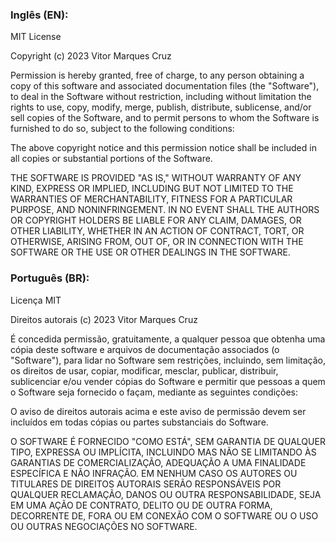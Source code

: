 ### Inglês (EN):

MIT License

Copyright (c) 2023 Vitor Marques Cruz

Permission is hereby granted, free of charge, to any person obtaining a copy
of this software and associated documentation files (the "Software"), to deal
in the Software without restriction, including without limitation the rights
to use, copy, modify, merge, publish, distribute, sublicense, and/or sell
copies of the Software, and to permit persons to whom the Software is
furnished to do so, subject to the following conditions:

The above copyright notice and this permission notice shall be included in all
copies or substantial portions of the Software.

THE SOFTWARE IS PROVIDED "AS IS," WITHOUT WARRANTY OF ANY KIND, EXPRESS OR
IMPLIED, INCLUDING BUT NOT LIMITED TO THE WARRANTIES OF MERCHANTABILITY, FITNESS
FOR A PARTICULAR PURPOSE, AND NONINFRINGEMENT. IN NO EVENT SHALL THE AUTHORS
OR COPYRIGHT HOLDERS BE LIABLE FOR ANY CLAIM, DAMAGES, OR OTHER LIABILITY,
WHETHER IN AN ACTION OF CONTRACT, TORT, OR OTHERWISE, ARISING FROM, OUT OF, OR
IN CONNECTION WITH THE SOFTWARE OR THE USE OR OTHER DEALINGS IN THE SOFTWARE.

### Português (BR):

Licença MIT

Direitos autorais (c) 2023 Vitor Marques Cruz

É concedida permissão, gratuitamente, a qualquer pessoa que obtenha uma cópia
deste software e arquivos de documentação associados (o "Software"), para lidar
no Software sem restrições, incluindo, sem limitação, os direitos
de usar, copiar, modificar, mesclar, publicar, distribuir, sublicenciar e/ou vender
cópias do Software e permitir que pessoas a quem o Software seja
fornecido o façam, mediante as seguintes condições:

O aviso de direitos autorais acima e este aviso de permissão devem ser incluídos em todas
cópias ou partes substanciais do Software.

O SOFTWARE É FORNECIDO "COMO ESTÁ", SEM GARANTIA DE QUALQUER TIPO, EXPRESSA OU IMPLÍCITA,
INCLUINDO MAS NÃO SE LIMITANDO ÀS GARANTIAS DE COMERCIALIZAÇÃO, ADEQUAÇÃO A UMA FINALIDADE ESPECÍFICA E NÃO INFRAÇÃO. EM NENHUM CASO OS AUTORES
OU TITULARES DE DIREITOS AUTORAIS SERÃO RESPONSÁVEIS POR QUALQUER RECLAMAÇÃO, DANOS OU OUTRA
RESPONSABILIDADE, SEJA EM UMA AÇÃO DE CONTRATO, DELITO OU DE OUTRA FORMA, DECORRENTE DE,
FORA OU EM CONEXÃO COM O SOFTWARE OU O USO OU OUTRAS NEGOCIAÇÕES
NO SOFTWARE.

